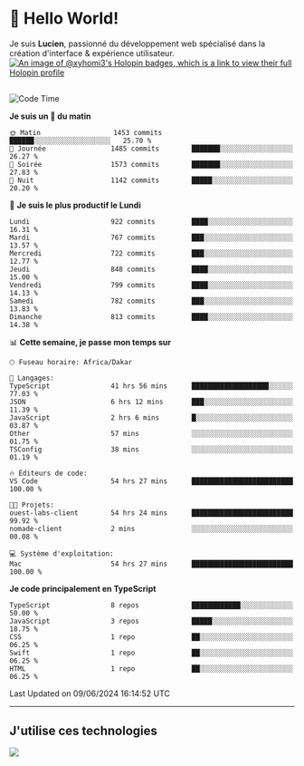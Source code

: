 # 👋 Hello World!

Je suis **Lucien**, passionné du développement web spécialisé dans la création d'interface & expérience utilisateur.
[![An image of @xyhomi3's Holopin badges, which is a link to view their full Holopin profile](https://holopin.me/xyhomi3)](https://holopin.io/@xyhomi3)

##

<!--START_SECTION:waka-->
![Code Time](http://img.shields.io/badge/Code%20Time-1%2C307%20hrs%2028%20mins-blue)

**Je suis un 🐤 du matin** 

```text
🌞 Matin                  1453 commits        ██████░░░░░░░░░░░░░░░░░░░   25.70 % 
🌆 Journée                1485 commits        ███████░░░░░░░░░░░░░░░░░░   26.27 % 
🌃 Soirée                 1573 commits        ███████░░░░░░░░░░░░░░░░░░   27.83 % 
🌙 Nuit                   1142 commits        █████░░░░░░░░░░░░░░░░░░░░   20.20 % 
```
📅 **Je suis le plus productif le Lundi** 

```text
Lundi                    922 commits         ████░░░░░░░░░░░░░░░░░░░░░   16.31 % 
Mardi                    767 commits         ███░░░░░░░░░░░░░░░░░░░░░░   13.57 % 
Mercredi                 722 commits         ███░░░░░░░░░░░░░░░░░░░░░░   12.77 % 
Jeudi                    848 commits         ████░░░░░░░░░░░░░░░░░░░░░   15.00 % 
Vendredi                 799 commits         ████░░░░░░░░░░░░░░░░░░░░░   14.13 % 
Samedi                   782 commits         ███░░░░░░░░░░░░░░░░░░░░░░   13.83 % 
Dimanche                 813 commits         ████░░░░░░░░░░░░░░░░░░░░░   14.38 % 
```


📊 **Cette semaine, je passe mon temps sur** 

```text
🕑︎ Fuseau horaire: Africa/Dakar

💬 Langages: 
TypeScript               41 hrs 56 mins      ███████████████████░░░░░░   77.03 % 
JSON                     6 hrs 12 mins       ███░░░░░░░░░░░░░░░░░░░░░░   11.39 % 
JavaScript               2 hrs 6 mins        █░░░░░░░░░░░░░░░░░░░░░░░░   03.87 % 
Other                    57 mins             ░░░░░░░░░░░░░░░░░░░░░░░░░   01.75 % 
TSConfig                 38 mins             ░░░░░░░░░░░░░░░░░░░░░░░░░   01.19 % 

🔥 Éditeurs de code: 
VS Code                  54 hrs 27 mins      █████████████████████████   100.00 % 

🐱‍💻 Projets: 
ouest-labs-client        54 hrs 24 mins      █████████████████████████   99.92 % 
nomade-client            2 mins              ░░░░░░░░░░░░░░░░░░░░░░░░░   00.08 % 

💻 Système d'exploitation: 
Mac                      54 hrs 27 mins      █████████████████████████   100.00 % 
```

**Je code principalement en TypeScript** 

```text
TypeScript               8 repos             ████████████░░░░░░░░░░░░░   50.00 % 
JavaScript               3 repos             █████░░░░░░░░░░░░░░░░░░░░   18.75 % 
CSS                      1 repo              ██░░░░░░░░░░░░░░░░░░░░░░░   06.25 % 
Swift                    1 repo              ██░░░░░░░░░░░░░░░░░░░░░░░   06.25 % 
HTML                     1 repo              ██░░░░░░░░░░░░░░░░░░░░░░░   06.25 % 
```




 Last Updated on 09/06/2024 16:14:52 UTC
<!--END_SECTION:waka-->
---

## J'utilise ces technologies

<p align="left">
  <a href="https://skillicons.dev">
    <img src="https://skillicons.dev/icons?i=ts,js,md,scss,tailwind,react,docker,express,astro,vite,nextjs,vercel,figma,ableton" />
  </a>
</p>

